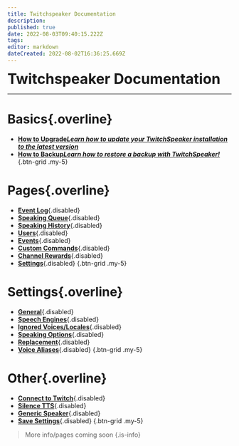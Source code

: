 ```yaml
---
title: Twitchspeaker Documentation
description: 
published: true
date: 2022-08-03T09:40:15.222Z
tags: 
editor: markdown
dateCreated: 2022-08-02T16:36:25.669Z
---
```


<font size="+3" class="mdi mdi-speaker text--twitch"><b> Twitchspeaker Documentation</b></font>

---

# Basics{.overline}
- [<i class="mdi mdi-arrow-collapse-up text--twitch"></i>**How to Upgrade*Learn how to update your TwitchSpeaker installation to the latest version***](/en/TwitchSpeaker/Update)
- [<i class="mdi mdi-floppy text--twitch"></i>**How to Backup*Learn how to restore a backup with TwitchSpeaker!***](/en/TwitchSpeaker/Backup)
{.btn-grid .my-5}

# Pages{.overline}
- [<i class="mdi mdi-clock text--twitch"></i>**Event Log**](/en/TwitchSpeaker/Pages/Event-Log){.disabled}
- [<i class="mdi mdi-human-queue text--twitch"></i>**Speaking Queue**](/en/TwitchSpeaker/Pages/Speaking-Queue){.disabled}
- [<i class="mdi mdi-history text--twitch"></i>**Speaking History**](/en/TwitchSpeaker/Pages/Speaking-History){.disabled}
- [<i class="mdi mdi-account text--twitch"></i>**Users**](/en/TwitchSpeaker/Pages/Users){.disabled}
- [<i class="mdi mdi-clock mdi-flip-h text--twitch"></i>**Events**](/en/TwitchSpeaker/Pages/Events){.disabled}
- [<i class="mdi mdi-exclamation-thick text--twitch"></i>**Custom Commands**](/en/TwitchSpeaker/Pages/Custom-Commands){.disabled}
- [<i class="mdi mdi-adjust text--twitch"></i>**Channel Rewards**](/en/TwitchSpeaker/Pages/Channel-Rewards){.disabled}
- [<i class="mdi mdi-cog text--twitch"></i>**Settings**](/en/TwitchSpeaker/Pages/Settings){.disabled}
{.btn-grid .my-5}

# Settings{.overline}
- [<i class="mdi mdi-format-align-center text--twitch"></i>**General**](/en/TwitchSpeaker/Pages/Settings/General){.disabled}
- [<i class="mdi mdi-microphone text--twitch"></i>**Speech Engines**](/en/TwitchSpeaker/Pages/Settings/Speech-Engines){.disabled}
- [<i class="mdi mdi-close-thick text--twitch"></i>**Ignored Voices/Locales**](/en/TwitchSpeaker/Pages/Settings/Ignored-Voices-Locales){.disabled}
- [<i class="mdi mdi-format-list-numbered text--twitch"></i>**Speaking Options**](/en/TwitchSpeaker/Pages/Settings/Speaking-Options){.disabled}
- [<i class="mdi mdi-content-cut text--twitch"></i>**Replacement**](/en/TwitchSpeaker/Pages/Settings/Replacement){.disabled}
- [<i class="mdi mdi-account-voice text--twitch"></i>**Voice Aliases**](/en/TwitchSpeaker/Pages/Settings/Voice-Aliases){.disabled}
{.btn-grid .my-5}

# Other{.overline}
- [<i class="mdi mdi-transit-connection-variant text--twitch"></i>**Connect to Twitch**](/en/TwitchSpeaker/Connect-to-Twitch){.disabled}
- [<i class="mdi mdi-volume-mute text--twitch"></i>**Silence TTS**](/en/TwitchSpeaker/Pages/Settings/Silence-TTS){.disabled}
- [<i class="mdi mdi-speaker text--twitch"></i>**Generic Speaker**](/en/TwitchSpeaker/Pages/Settings/Generic-Speaker){.disabled}
- [<i class="mdi mdi-cog text--twitch"></i>**Save Settings**](/en/TwitchSpeaker/Pages/Settings/Save-Settings){.disabled}
{.btn-grid .my-5}

> More info/pages coming soon
{.is-info}
